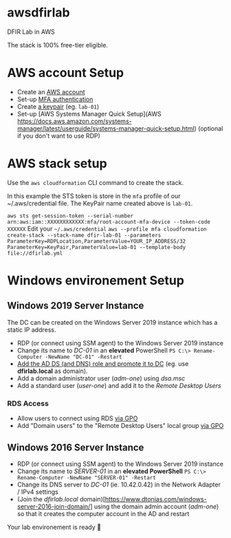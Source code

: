 # awsdfirlab
DFIR Lab in AWS

The stack is 100% free-tier eligible.

# AWS account Setup
 * Create an [AWS account](https://aws.amazon.com/premiumsupport/knowledge-center/create-and-activate-aws-account/)
 * Set-up [MFA authentication](https://docs.aws.amazon.com/IAM/latest/UserGuide/id_credentials_mfa.html)
 * Create [a keypair](https://docs.aws.amazon.com/cli/latest/userguide/cli-services-ec2-keypairs.html) (eg. `lab-01`)
 * Set-up [AWS Systems Manager Quick Setup](AWS https://docs.aws.amazon.com/systems-manager/latest/userguide/systems-manager-quick-setup.html) (optional if you don't want to use RDP)

# AWS stack setup

Use the `aws cloudformation` CLI command to create the stack.

In this example the STS token is store in the `mfa` profile of our ~/.aws/credential file. The KeyPair name created above is `lab-01`.

`aws sts get-session-token --serial-number arn:aws:iam::XXXXXXXXXXXX:mfa/root-account-mfa-device --token-code XXXXXX`
Edit your `~/.aws/credential`
`aws --profile mfa cloudformation create-stack --stack-name dfir-lab-01 --parameters ParameterKey=RDPLocation,ParameterValue=YOUR_IP_ADDRESS/32 ParameterKey=KeyPair,ParameterValue=lab-01 --template-body file://dfirlab.yml`

# Windows environement Setup
## Windows 2019 Server Instance

The DC can be created on the Windows Server 2019 instance which has a static IP address.
 * RDP (or connect using SSM agent) to the Windows Server 2019 instance 
 * Change its name to *DC-01* in an **elevated** PowerShell `PS C:\> Rename-Computer -NewName "DC-01" -Restart`
 * [Add the AD DS (and DNS) role and promote it to DC](https://www.windowscrush.com/promote-windows-server-2019-to-domain-controller.html) (eg. use **dfirlab.local** as domain).
 * Add a domain administrator user (*adm-one*) using *dsa.msc*
 * Add a standard user (*user-one*) and add it to the *Remote Desktop Users*
 
 ### RDS Access
 * Allow users to connect using RDS [via GPO](https://softwarekeep.com/help-center/how-to-enable-remote-desktop-on-windows)
 * Add "Domain users" to the "Remote Desktop Users" local group [via GPO](https://www.urtech.ca/2013/03/solved-how-to-add-users-to-remote-desktop-using-group-policy/)

 ## Windows 2016 Server Instance
 * RDP (or connect using SSM agent) to the Windows Server 2019 instance 
 * Change its name to *SERVER-01* in an **elevated PowerShell** `PS C:\> Rename-Computer -NewName "SERVER-01" -Restart`
 * Change its DNS server to *DC-01* (ie. 10.42.0.42) in the Network Adapter / IPv4 settings
 * (Join the *dfirlab.local* domain)[https://www.dtonias.com/windows-server-2016-join-domain/] using the domain admin account (*adm-one*) so that it creates the computer account in the AD and restart

 Your lab environement is ready 🥳